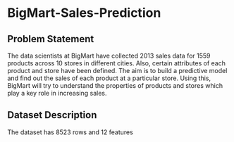 # BigMart-Sales-Prediction

## Problem Statement
The data scientists at BigMart have collected 2013 sales data for 1559 products across 10 stores in different cities. Also, certain attributes of each product and store have been defined. The aim is to build a predictive model and find out the sales of each product at a particular store. Using this, BigMart will try to understand the properties of products and stores which play a key role in increasing sales.

## Dataset Description
The dataset has 8523 rows and 12 features
